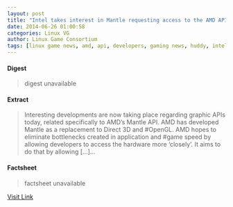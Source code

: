 ```yaml
---
layout: post
title: "Intel takes interest in Mantle requesting access to the AMD API"
date: 2014-06-26 01:00:58
categories: Linux VG
author: Linux Game Consortium
tags: [linux game news, amd, api, developers, gaming news, huddy, intel, linux, mantle, market share, share]
---
```



#### Digest
>digest unavailable

#### Extract
>Interesting developments are now taking place regarding graphic APIs today, related specifically to AMD’s Mantle API. AMD has developed Mantle as a replacement to Direct 3D and #OpenGL. AMD hopes to eliminate bottlenecks created in application and #game speed by allowing developers to access the hardware more ‘closely’. It aims to do that by allowing [&#8230;]...

#### Factsheet
>factsheet unavailable

[Visit Link](http://linuxgamenews.biz/2014/06/25/intel-takes-interest-in-mantle-requesting-access-to-the-amd-api/)


